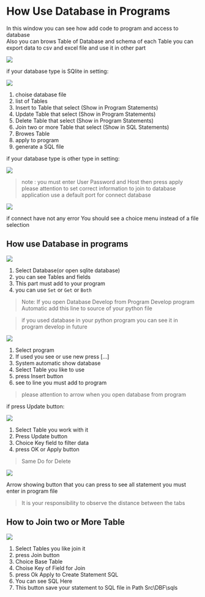 How Use Database in Programs
============================
In this window you can see how add code to program and access to database  
Also you can brows Table of Database and schema of each Table
you can export data to csv and excel file and use it in other part

![](images/4/db1-1.jpg)

if your database type is SQlite in setting:

![](images/4/setdb1.jpg)
1. choise database file
2. list of Tables
3. Insert to Table that select (Show in Program Statements)
4. Update Table that select (Show in Program Statements)
5. Delete Table that select (Show in Program Statements)
6. Join two or more Table that select (Show in SQL Statements)
7. Browes Table
8. apply to program
9. generate a SQL file

if your database type is other type in setting:

![](images/4/setdb1a-1.jpg)

> note : you must enter User Password and Host then press apply  
> please attention to set correct information to join to database  
> application use a default port for connect database 

![](images/4/db2a-1.jpg)

if connect have not any error You should see a choice menu instead of a file selection

How use Database in programs
----------------------------

![](images/4/db3in1-1.jpg)

1. Select Database(or open sqlite database)
2. you can see Tables and fields
3. This part must add to your program
4. you can use `Set` or `Get` or `Both`

> Note: If you open Database Develop from Program Develop
> program Automatic add this line to source of your python file

> if you used database in your python program you can see it in program develop in future 

![](images/4/db4prg1-1.jpg)

1. Select program
2. If used you see or use new press [...]
3. System automatic show database
4. Select Table you like to use
5. press Insert button
6. see to line you must add to program 

> please attention to arrow when you open database from program

if press Update button:

![](images/4/db4prg2-1.jpg)

1. Select Table you work with it
2. Press Update button
3. Choice Key field to filter data 
4. press OK or Apply button

> Same Do for Delete 

![](images/4/db5shw1-1.jpg)

Arrow showing  button that you can press to see all statement you must enter in program file

> It is your responsibility to observe the distance between the tabs

How to Join two or More Table
-----------------------------

![](images/4/db6join1-1.jpg)

1. Select Tables you like join it
2. press Join button
3. Choice Base Table 
4. Choise Key of Field for Join
5. press Ok Apply to Create Statement SQL
6. You can see SQL Here
7. This button save your statement to SQL file in Path Src\DBF\sqls








